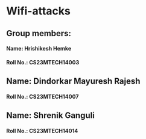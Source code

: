 # Wifi-attacks

## Group members:
#### Name:  Hrishikesh Hemke
#### Roll No.: CS23MTECH14003

## Name: Dindorkar Mayuresh Rajesh
#### Roll No.: CS23MTECH14007

## Name: Shrenik Ganguli
#### Roll No.: CS23MTECH14014
